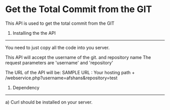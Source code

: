 Get the Total Commit from the GIT
========================

This API is used to get the total commit from the GIT

1) Installing the the API
----------------------------------

You need to just copy all the code into you server. 

This API will accept the username of the git. and repository name
The request parameters are 'username' and 'repository'

The URL of the API will be:
SAMPLE URL  : Your hosting path + /webservice.php?username=afshans&repository=test
 

1) Dependency 
----------------------------------
a) Curl should be installed on your server. 



